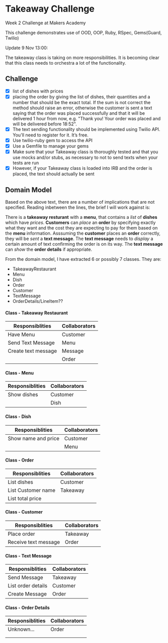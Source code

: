 Takeaway Challenge
==================

Week 2 Challenge at Makers Academy

This challenge demonstrates use of OOD, OOP, Ruby, RSpec, Gems(Guard, Twilio)

Update 9 Nov 13:00:

The takeaway class is taking on more responsibilities. It is becoming clear that this class needs to orchestra a lot of the functionality. 

Challenge
---------
- [x] list of dishes with prices
- [x] placing the order by giving the list of dishes, their quantities and a number that should be the exact total. If the sum is not correct the method should raise an error, otherwise the customer is sent a text saying that the order was placed successfully and that it will be delivered 1 hour from now, e.g. "Thank you! Your order was placed and will be delivered before 18:52".
- [x] The text sending functionality should be implemented using Twilio API. You'll need to register for it. It’s free.
- [x] Use twilio-ruby gem to access the API
- [x] Use a Gemfile to manage your gems
- [x] Make sure that your Takeaway class is thoroughly tested and that you use mocks and/or stubs, as necessary to not to send texts when your tests are run
- [x] However, if your Takeaway class is loaded into IRB and the order is placed, the text should actually be sent

Domain Model
------------

Based on the above text, there are a number of implications that are not specified. Reading inbetween the lines, the brief I will work against is:

There is a **takeaway resturant** with a **menu**, that contains a *list* of **dishes** which have *prices*. **Customers** can *place* an **order** by specifying exactly what they want and the cost they are expecting to pay for them based on the **menu** information. Asssuming the **customer** places an **order** correctly, they will be *sent* a **text message**. The **text message** needs to *display* a certain amount of text confirming the order is on its way. The **text message** can *show* the **order details** if appropriate.

From the domain model, I have extracted 6 or possibly 7 classes. They are:

- TakeawayRestaurant
- Menu
- Dish
- Order
- Customer
- TextMessage
- OrderDetails/LineItem??


#### Class - Takeaway Restaurant

Responsiblities          | Collaborators
---------------          | -------------
Have Menu                | Customer
Send Text Message        | Menu
Create text message      | Message
                         | Order
    

#### Class - Menu

Responsiblities          | Collaborators
---------------          | -------------
Show dishes              | Customer
                         | Dish


#### Class - Dish

Responsiblities          | Collaborators
---------------          | -------------
Show name and price      | Customer
                         | Menu


#### Class - Order

Responsiblities          | Collaborators
---------------          | -------------
List dishes              | Customer
List Customer name       | Takeaway
List total price         |


#### Class - Customer

Responsiblities          | Collaborators
---------------          | -------------
Place order              | Takeaway
Receive text message     | Order


#### Class - Text Message

Responsiblities          | Collaborators
---------------          | -------------
Send Message             | Takeaway
List order details       | Customer
Create Message           | Order


#### Class - Order Details

Responsiblities          | Collaborators
---------------          | -------------
Unknown...               | Order
                         | 
                         | 

























